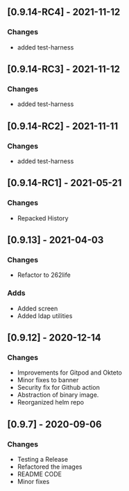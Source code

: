 ## [0.9.14-RC4] - 2021-11-12
### Changes
- added test-harness

## [0.9.14-RC3] - 2021-11-12
### Changes
- added test-harness

## [0.9.14-RC2] - 2021-11-11
### Changes
- added test-harness


## [0.9.14-RC1] - 2021-05-21
### Changes
- Repacked History


## [0.9.13] - 2021-04-03
### Changes
- Refactor to 262life


### Adds
- Added screen
- Added ldap utilities

## [0.9.12] - 2020-12-14
### Changes
- Improvements for Gitpod and Okteto
- Minor fixes to banner
- Security fix for Github action
- Abstraction of binary image.
- Reorganized helm repo

## [0.9.7] - 2020-09-06
### Changes
- Testing a Release
- Refactored the images
- README CODE
- Minor fixes


